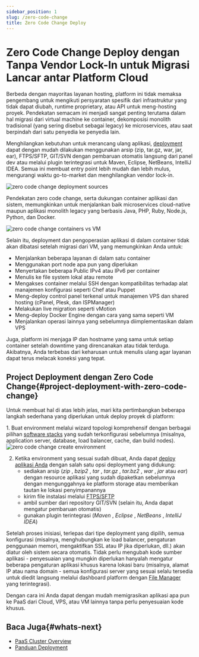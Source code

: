 ```yaml
---
sidebar_position: 1
slug: /zero-code-change
title: Zero Code Change Deploy
---
```

# Zero Code Change Deploy dengan Tanpa Vendor Lock-In untuk Migrasi Lancar antar Platform Cloud

Berbeda dengan mayoritas layanan hosting, platform ini tidak memaksa pengembang untuk mengikuti persyaratan spesifik dari infrastruktur yang tidak dapat diubah, runtime proprietary, atau API untuk meng-hosting proyek. Pendekatan semacam ini menjadi sangat penting terutama dalam hal migrasi dari virtual machine ke container, dekomposisi monolith tradisional (yang sering disebut sebagai legacy) ke microservices, atau saat berpindah dari satu penyedia ke penyedia lain.

Menghilangkan kebutuhan untuk merancang ulang aplikasi, [deployment](<https://docs.dewacloud.com/docs/deployment-guide>) dapat dengan mudah dilakukan menggunakan arsip (zip, tar.gz, war, jar, ear), FTPS/SFTP, GIT/SVN dengan pembaruan otomatis langsung dari panel dev atau melalui plugin terintegrasi untuk Maven, Eclipse, NetBeans, IntelliJ IDEA. Semua ini membuat entry point lebih mudah dan lebih mulus, mengurangi waktu go-to-market dan menghilangkan vendor lock-in.

<img src="https://assets.dewacloud.com/dewacloud-docs/deployment/zero_code_change_deploy/18de87dfc80661420d9c28efa4a217551.svg" alt="zero code change deployment sources" max-width="100%"/>

Pendekatan zero code change, serta dukungan container aplikasi dan sistem, memungkinkan untuk menjalankan baik microservices cloud-native maupun aplikasi monolith legacy yang berbasis Java, PHP, Ruby, Node.js, Python, dan Docker.

<img src="https://assets.dewacloud.com/dewacloud-docs/deployment/zero_code_change_deploy/18de87dfc80661420d9c28efa4a217552.svg" alt="zero code change containers vs VM" max-width="100%"/>

Selain itu, deployment dan pengoperasian aplikasi di dalam container tidak akan dibatasi setelah migrasi dari VM, yang memungkinkan Anda untuk:

  * Menjalankan beberapa layanan di dalam satu container
  * Menggunakan port node apa pun yang diperlukan
  * Menyertakan beberapa Public IPv4 atau IPv6 per container
  * Menulis ke file system lokal atau remote
  * Mengakses container melalui SSH dengan kompatibilitas terhadap alat manajemen konfigurasi seperti Chef atau Puppet
  * Meng-deploy control panel terkenal untuk manajemen VPS dan shared hosting (cPanel, Plesk, dan ISPManager)
  * Melakukan live migration seperti vMotion
  * Meng-deploy Docker Engine dengan cara yang sama seperti VM
  * Menjalankan operasi lainnya yang sebelumnya diimplementasikan dalam VPS

Juga, platform ini menjaga IP dan hostname yang sama untuk setiap container setelah downtime yang direncanakan atau tidak terduga. Akibatnya, Anda terbebas dari keharusan untuk menulis ulang agar layanan dapat terus melacak koneksi yang tepat.

## Project Deployment dengan Zero Code Change{#project-deployment-with-zero-code-change}

Untuk membuat hal di atas lebih jelas, mari kita pertimbangkan beberapa langkah sederhana yang diperlukan untuk deploy proyek di platform:

1\. Buat environment melalui wizard topologi komprehensif dengan berbagai pilihan [software stacks](<https://docs.dewacloud.com/docs/software-stacks-versions>) yang sudah terkonfigurasi sebelumnya (misalnya, application server, database, load balancer, cache, dan build nodes). <img src="https://assets.dewacloud.com/dewacloud-docs/deployment/zero_code_change_deploy/3.png" alt="zero code change create environment" max-width="100%"/>

2. Ketika environment yang sesuai sudah dibuat, Anda dapat [deploy aplikasi Anda](<https://docs.dewacloud.com/docs/deployment-guide>) dengan salah satu opsi deployment yang didukung:
     * sediakan arsip (_zip_ , _bzip2_ , _tar_ , _tar.gz_ , _tar.bz2_ , _war_ , _jar_ atau _ear_) dengan resource aplikasi yang sudah dipaketkan sebelumnya dengan mengunggahnya ke platform storage atau memberikan tautan ke lokasi penyimpanannya
     * kirim file instalasi melalui [FTPS/SFTP](<https://docs.dewacloud.com/docs/ftp-ftps-support>)
     * ambil sumber dari repository GIT/SVN (selain itu, Anda dapat mengatur pembaruan otomatis)
     * gunakan plugin terintegrasi (_Maven_ , _Eclipse_ , _NetBeans_ , _IntelliJ IDEA_)

Setelah proses inisiasi, terlepas dari tipe deployment yang dipilih, semua konfigurasi (misalnya, menghubungkan ke load balancer, pengaturan penggunaan memori, mengaktifkan SSL atau IP jika diperlukan, dll.) akan diatur oleh sistem secara otomatis. Tidak perlu mengubah kode sumber aplikasi - penyesuaian yang mungkin diperlukan hanyalah mengatur beberapa pengaturan aplikasi khusus karena lokasi baru (misalnya, alamat IP atau nama domain - semua konfigurasi server yang sesuai selalu tersedia untuk diedit langsung melalui dashboard platform dengan [File Manager](<https://docs.dewacloud.com/docs/application-configuration>) yang terintegrasi).

Dengan cara ini Anda dapat dengan mudah memigrasikan aplikasi apa pun ke PaaS dari Cloud, VPS, atau VM lainnya tanpa perlu penyesuaian kode khusus.

## Baca Juga{#whats-next}

  * [PaaS Cluster Overview](<https://docs.dewacloud.com/docs/software-stacks-versions/>)
  * [Panduan Deployment](<https://docs.dewacloud.com/docs/deployment-guide/>)